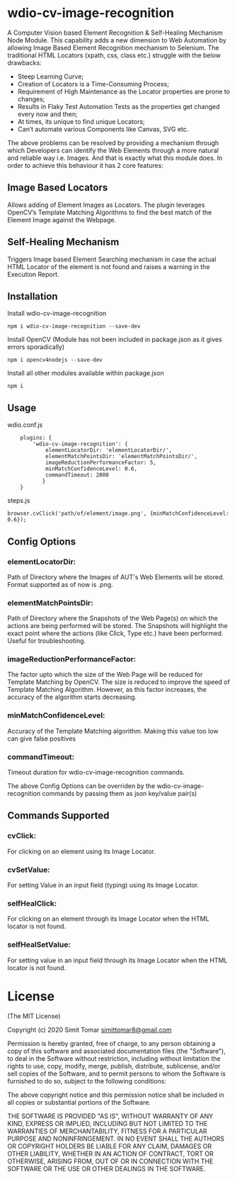 # wdio-cv-image-recognition

A	Computer Vision based Element Recognition & Self-Healing Mechanism Node Module. This capability adds a new dimension to Web Automation by allowing Image Based Element Recognition mechanism to Selenium. The traditional HTML Locators (xpath, css, class etc.) struggle with the below drawbacks:


*   Steep Learning Curve;
*	Creation of Locators is a Time-Consuming Process;
*	Requirement of High Maintenance as the Locator properties are prone to changes;
*	Results in Flaky Test Automation Tests as the properties get changed every now and then;
*	At times, its unique to find unique Locators;
*	Can’t automate various Components like Canvas, SVG etc.

The above problems can be resolved by providing a mechanism through which Developers can identify the Web Elements through a more natural and reliable way i.e. Images. And that is exactly what this module does. In order to achieve this behaviour it has 2 core features:

## Image Based Locators

Allows adding of Element Images as Locators. The plugin leverages OpenCV’s Template Matching Algorithms to find the best match of the Element Image against the Webpage.

## Self-Healing Mechanism

Triggers Image based Element Searching mechanism in case the actual HTML Locator of the element is not found and raises a warning in the Execution Report.


## Installation

Install wdio-cv-image-recognition
 
```
npm i wdio-cv-image-recognition --save-dev
```

Install OpenCV (Module has not been included in package.json as it gives errors sporadically)

```
npm i opencv4nodejs --save-dev
```

Install all other modules available within package.json

```
npm i
```

## Usage

wdio.conf.js

```
    plugins: {
        'wdio-cv-image-recognition': {
            elementLocatorDir: 'elementLocatorDir/',
            elementMatchPointsDir: 'elementMatchPointsDir/',
            imageReductionPerformanceFactor: 5,
            minMatchConfidenceLevel: 0.6,
            commandTimeout: 2000
           }
    }
```
steps.js

```
browser.cvClick('path/of/element/image.png', {minMatchConfidenceLevel: 0.6});
```


## Config Options

### elementLocatorDir:
Path of Directory where the Images of AUT's Web Elements will be stored. Format supported as of now is .png.

### elementMatchPointsDir:
Path of Directory where the Snapshots of the Web Page(s) on which the actions are being performed will be stored. The Snapshots will highlight the exact point where the actions (like Click, Type etc.) have been performed. Useful for troubleshooting.

### imageReductionPerformanceFactor:
The factor upto which the size of the Web Page will be reduced for Template Matching by OpenCV. The size is reduced to improve the speed of Template Matching Algorithm. However, as this factor increases, the accuracy of the algorithm starts decreasing.

### minMatchConfidenceLevel:
Accuracy of the Template Matching algorithm. Making this value too low can give false positives

### commandTimeout:
Timeout duration for wdio-cv-image-recognition commands.

The above Config Options can be overriden by the wdio-cv-image-recognition commands by passing them as json key/value pair(s)

## Commands Supported

### cvClick:
For clicking on an element using its Image Locator.

### cvSetValue:
For setting Value in an input field (typing) using its Image Locator.

### selfHealClick:
For clicking on an element through its Image Locator when the HTML locator is not found.

### selfHealSetValue:
For setting value in an input field through its Image Locator when the HTML locator is not found.


# License
(The MIT License)

Copyright (c) 2020 Simit Tomar simittomar8@gmail.com

Permission is hereby granted, free of charge, to any person obtaining a copy of this software and associated documentation files (the "Software"), to deal in the Software without restriction, including without limitation the rights to use, copy, modify, merge, publish, distribute, sublicense, and/or sell copies of the Software, and to permit persons to whom the Software is furnished to do so, subject to the following conditions:

The above copyright notice and this permission notice shall be included in all copies or substantial portions of the Software.

THE SOFTWARE IS PROVIDED "AS IS", WITHOUT WARRANTY OF ANY KIND, EXPRESS OR IMPLIED, INCLUDING BUT NOT LIMITED TO THE WARRANTIES OF MERCHANTABILITY, FITNESS FOR A PARTICULAR PURPOSE AND NONINFRINGEMENT. IN NO EVENT SHALL THE AUTHORS OR COPYRIGHT HOLDERS BE LIABLE FOR ANY CLAIM, DAMAGES OR OTHER LIABILITY, WHETHER IN AN ACTION OF CONTRACT, TORT OR OTHERWISE, ARISING FROM, OUT OF OR IN CONNECTION WITH THE SOFTWARE OR THE USE OR OTHER DEALINGS IN THE SOFTWARE.